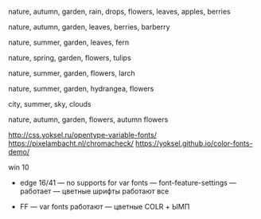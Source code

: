 nature, autumn, garden, rain, drops, flowers, leaves, apples, berries

nature, autumn, garden, leaves, berries, barberry

nature, summer, garden, leaves, fern

nature, spring, garden, flowers, tulips

nature, summer, garden, flowers, larch

nature, summer, garden, hydrangea, flowers

city, summer, sky, clouds

nature, autumn, garden, flowers, autumn flowers

http://css.yoksel.ru/opentype-variable-fonts/
https://pixelambacht.nl/chromacheck/
https://yoksel.github.io/color-fonts-demo/


win 10

* edge 16/41
— no supports for var fonts
— font-feature-settings — работает
— цветные шрифты работают все

* FF
— var fonts работают
— цветные COLR + ЫМП
